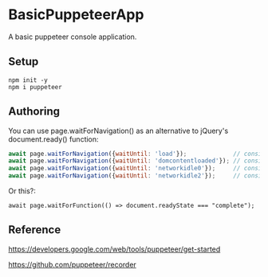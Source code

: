 # BasicPuppeteerApp

A basic puppeteer console application.


## Setup

```
npm init -y
npm i puppeteer
```

## Authoring

You can use page.waitForNavigation() as an alternative to jQuery's document.ready() function:

```js ; ref: https://stackoverflow.com/questions/53017788/function-similar-to-document-ready-in-puppeteer
await page.waitForNavigation({waitUntil: 'load'});             // consider navigation to be finished when the load event is fired.
await page.waitForNavigation({waitUntil: 'domcontentloaded'}); // consider navigation to be finished when the DOMContentLoaded event is fired.
await page.waitForNavigation({waitUntil: 'networkidle0'});     // consider navigation to be finished when there are no more than 0 network connections for at least 500 ms.
await page.waitForNavigation({waitUntil: 'networkidle2'});     // consider navigation to be finished when there are no more than 2 network connections for at least 500 ms.
```

Or this?:

`await page.waitForFunction(() => document.readyState === "complete");`


## Reference

https://developers.google.com/web/tools/puppeteer/get-started

https://github.com/puppeteer/recorder
